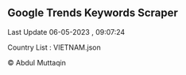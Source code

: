 

## Google Trends Keywords Scraper 
 
Last Update 06-05-2023 , 09:07:24

Country List :
VIETNAM.json



© Abdul Muttaqin 
